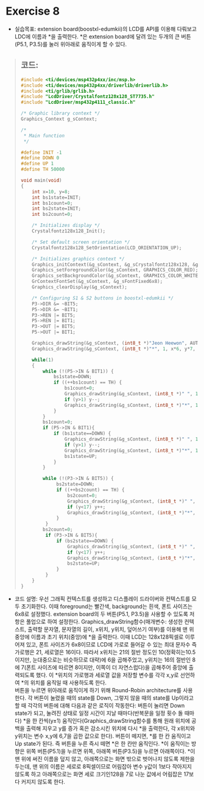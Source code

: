 Exercise 8
===========

+ 실습목표: ﻿extension board(boostxl-edumkii)의 LCD를 API를 이용해 다뤄보고 LDC에 이름과 *을 출력한다. 
*은 extension board에 달려 있는 두개의 큰 버튼(P5.1, P3.5)를 눌러 위아래로 움직이게 할 수 있다.

> 코드:
> ------
> ```c
> #include <ti/devices/msp432p4xx/inc/msp.h>
> #include <ti/devices/msp432p4xx/driverlib/driverlib.h>
> #include <ti/grlib/grlib.h>
> #include "LcdDriver/Crystalfontz128x128_ST7735.h"
> #include "LcdDriver/msp432p4111_classic.h"
> 
> /* Graphic library context */
> Graphics_Context g_sContext;
> 
> /*
>  * Main function
>  */
> 
> #define INIT -1
> #define DOWN 0
> #define UP 1
> #define TH 50000
> 
> void main(void)
> {
>     int x=10, y=8;
>     int bs1state=INIT;
>     int bs1count=0;
>     int bs2state=INIT;
>     int bs2count=0;
> 
>     /* Initializes display */
>     Crystalfontz128x128_Init();
> 
>     /* Set default screen orientation */
>     Crystalfontz128x128_SetOrientation(LCD_ORIENTATION_UP);
> 
>     /* Initializes graphics context */
>     Graphics_initContext(&g_sContext, &g_sCrystalfontz128x128, &g_sCrystalfontz128x128_funcs);
>     Graphics_setForegroundColor(&g_sContext, GRAPHICS_COLOR_RED);
>     Graphics_setBackgroundColor(&g_sContext, GRAPHICS_COLOR_WHITE);
>     GrContextFontSet(&g_sContext, &g_sFontFixed6x8);
>     Graphics_clearDisplay(&g_sContext);
> 
>     /* Configuring S1 & S2 buttons in boostxl-edumkii */
>     P3->DIR &= ~BIT5;
>     P5->DIR &= ~BIT1;
>     P3->REN |= BIT5;
>     P5->REN |= BIT1;
>     P3->OUT |= BIT5;
>     P5->OUT |= BIT1;
> 
>     Graphics_drawString(&g_sContext, (int8_t *)"Jeon Heewon", AUTO_STRING_LENGTH, 32, 0, OPAQUE_TEXT);
>     Graphics_drawString(&g_sContext, (int8_t *)"*", 1, x*6, y*7, OPAQUE_TEXT);
> 
>     while(1)
>     {
>         while (!(P5->IN & BIT1)) {
>             bs1state=DOWN;
>             if ((++bs1count) == TH) {
>                 bs1count=0;
>                 Graphics_drawString(&g_sContext, (int8_t *)" ", 1, x*6, y*7, OPAQUE_TEXT);
>                 if (y>1) y--;
>                 Graphics_drawString(&g_sContext, (int8_t *)"*", 1, x*6, y*7, OPAQUE_TEXT);
>             }
>         }
>         bs1count=0;
>         if (P5->IN & BIT1){
>             if (bs1state==DOWN) {
>                 Graphics_drawString(&g_sContext, (int8_t *)" ", 1, x*6, y*7, OPAQUE_TEXT);
>                 if (y>1) y--;
>                 Graphics_drawString(&g_sContext, (int8_t *)"*", 1, x*6, y*7, OPAQUE_TEXT);
>                 bs1state=UP;
>             }
>         }
> 
>         while (!(P3->IN & BIT5)) {
>              bs2state=DOWN;
>              if ((++bs2count) == TH) {
>                  bs2count=0;
>                  Graphics_drawString(&g_sContext, (int8_t *)" ", 1, x*6, y*7, OPAQUE_TEXT);
>                  if (y<17) y++;
>                  Graphics_drawString(&g_sContext, (int8_t *)"*", 1, x*6, y*7, OPAQUE_TEXT);
>              }
>          }
>         bs2count=0;
>          if (P3->IN & BIT5){
>              if (bs2state==DOWN) {
>                  Graphics_drawString(&g_sContext, (int8_t *)" ", 1, x*6, y*7, OPAQUE_TEXT);
>                  if (y<17) y++;
>                  Graphics_drawString(&g_sContext, (int8_t *)"*", 1, x*6, y*7, OPAQUE_TEXT);
>                  bs2state=UP;
>              }
>          }
>     }
> }
> ```
+ 코드 설명: ﻿우선 그래픽 컨텍스트를 생성하고 디스플레이 드라이버와 컨텍스트를 모두 초기화한다. 이때 foreground는 빨간색, background는 흰색, 폰트 사이즈는 6x8로 설정했다. extension board의 두 버튼(P5.1, P3.5)을 사용할 수 있도록 저항은 풀업으로 하여 설정한다. Graphics_drawString함수(매개변수: 생성한 컨텍스트, 출력할 문자열, 문자열의 길이, x위치, y위치, 덮어쓰기 여부)를 이용해 맨 위 중앙에 이름과 초기 위치(중앙)에 *을 출력한다. 이때 LCD는 128x128픽셀로 이루어져 있고, 폰트 사이즈가 6x8이므로 LCD에 가로로 들어갈 수 있는 최대 문자수 즉 가로행은 21, 세로열은 16이다. 따라서 x위치는 21의 절반 정도인 10(정확히는10.5이지만, 눈대중으로는 비슷하므로 대략)에 6을 곱해주었고, y위치는 16의 절반인 8에 7(폰트 사이즈에 따르면 8이지만, 이쪽이 더 자연스럽다)을 곱해주어 중앙에 출력되도록 했다. 이 *위치의 가로행과 세로열 값을 저장할 변수를 각각 x,y로 선언하여 *의 위치를 움직일 때 사용하도록 한다.   
버튼을 누르면 위아래로 움직이게 하기 위해 Round-Robin architecture를 사용한다. 각 버튼이 눌렸을 때의 state를 Down, 그렇지 않을 때의 state를 Up이라고 할 때 각각의 버튼에 대해 다음과 같은 로직이 작동한다: 버튼이 눌리면 Down state가 되고, 눌려진 상태로 일정 시간이 지날 때마다(반복문을 일정 횟수 돌 때마다) *을 한 칸씩(y±1) 움직인다(Graphics_drawString함수를 통해 원래 위치에 공백을 출력해 지우고 y를 증가 혹은 감소시킨 위치에 다시 *을 출력한다, 각 x위치와 y위치는 변수 x,y에 6,7을 곱한 값으로 한다). 버튼이 떼지면, *를 한 칸 움직이고 Up state가 된다. 즉 버튼을 누른 즉시 떼면 *은 한 칸만 움직인다. *이 움직이는 방향은 위쪽 버튼(P5.1)을 누르면 위쪽, 아래쪽 버튼(P3.5)을 누르면 아래쪽이다. *이 맨 위에 써진 이름을 덮지 않고, 아래쪽으로는 화면 밖으로 벗어나지 않도록 제한을 두는데, 맨 위의 이름은 세로로 8픽셀이므로 어림잡아 변수 y값이 1보다 작아지지 않도록 하고 아래쪽으로는 화면 세로 크기인128을 7로 나눈 값에서 어림잡은 17보다 커지지 않도록 한다.

